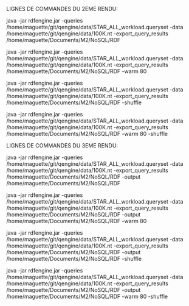 
LIGNES DE COMMANDES DU 2EME RENDU:

java -jar rdfengine.jar -queries /home/maguette/git/qengine/data/STAR_ALL_workload.queryset -data /home/maguette/git/qengine/data/100K.nt -export_query_results /home/maguette/Documents/M2/NoSQL/RDF

java -jar rdfengine.jar -queries /home/maguette/git/qengine/data/STAR_ALL_workload.queryset -data /home/maguette/git/qengine/data/100K.nt -export_query_results /home/maguette/Documents/M2/NoSQL/RDF -warm 80

java -jar rdfengine.jar -queries /home/maguette/git/qengine/data/STAR_ALL_workload.queryset -data /home/maguette/git/qengine/data/100K.nt -export_query_results /home/maguette/Documents/M2/NoSQL/RDF -shuffle

java -jar rdfengine.jar -queries /home/maguette/git/qengine/data/STAR_ALL_workload.queryset -data /home/maguette/git/qengine/data/100K.nt -export_query_results /home/maguette/Documents/M2/NoSQL/RDF -warm 80 -shuffle

LIGNES DE COMMANDES DU 3EME RENDU:

java -jar rdfengine.jar -queries /home/maguette/git/qengine/data/STAR_ALL_workload.queryset -data /home/maguette/git/qengine/data/100K.nt -export_query_results /home/maguette/Documents/M2/NoSQL/RDF -output /home/maguette/Documents/M2/NoSQL/RDF

java -jar rdfengine.jar -queries /home/maguette/git/qengine/data/STAR_ALL_workload.queryset -data /home/maguette/git/qengine/data/100K.nt -export_query_results /home/maguette/Documents/M2/NoSQL/RDF -output /home/maguette/Documents/M2/NoSQL/RDF -warm 80

java -jar rdfengine.jar -queries /home/maguette/git/qengine/data/STAR_ALL_workload.queryset -data /home/maguette/git/qengine/data/100K.nt -export_query_results /home/maguette/Documents/M2/NoSQL/RDF -output /home/maguette/Documents/M2/NoSQL/RDF -shuffle

java -jar rdfengine.jar -queries /home/maguette/git/qengine/data/STAR_ALL_workload.queryset -data /home/maguette/git/qengine/data/100K.nt -export_query_results /home/maguette/Documents/M2/NoSQL/RDF -output /home/maguette/Documents/M2/NoSQL/RDF -warm 80 -shuffle
